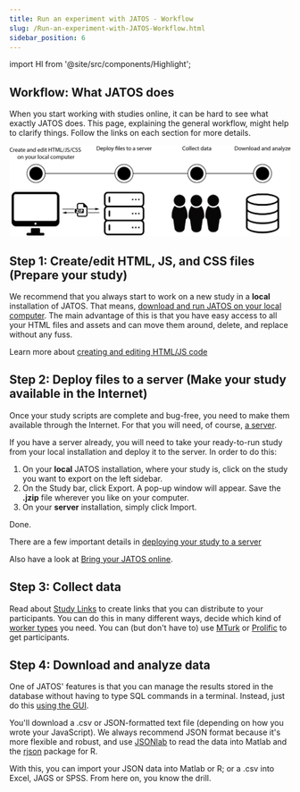 ```yaml
---
title: Run an experiment with JATOS - Workflow
slug: /Run-an-experiment-with-JATOS-Workflow.html
sidebar_position: 6
---
```

import Hl from '@site/src/components/Highlight';

## Workflow: What JATOS does

When you start working with studies online, it can be hard to see what exactly JATOS does. This page, explaining the general workflow, might help to clarify things. Follow the links on each section for more details.

![general workflow](/img/generalWorkflow.png)

## Step 1: Create/edit HTML, JS, and CSS files (Prepare your study) 

We recommend that you always start to work on a new study in a **local** installation of JATOS. That means, [download and run JATOS on your local computer](Installation.html#easy-installation-on-your-local-computer). 
The main advantage of this is that you have easy access to all your HTML files and assets and can move them around, delete, and replace without any fuss. 

Learn more about [creating and editing HTML/JS code](Create-a-new-study.html)

## Step 2: Deploy files to a server (Make your study available in the Internet)

Once your study scripts are complete and bug-free, you need to make them available through the Internet. For that you will need, of course, [a server](Bring-your-JATOS-online.html).

If you have a server already, you will need to take your ready-to-run study from your local installation and deploy it to the server. In order to do this:
1. On your **local** JATOS installation, where your study is, click on the study you want to export on the left sidebar. 
1. On the <Hl>Study bar</Hl>, click <Hl>Export</Hl>. A pop-up window will appear. Save the **.jzip** file wherever you like on your computer.  
1. On your **server** installation, simply click <Hl>Import</Hl>. 

Done. 

There are a few important details in [deploying your study to a server](Deploy-to-a-server-installation.html)

Also have a look at [Bring your JATOS online](Bring-your-JATOS-online.html).

## Step 3: Collect data
Read about [<Hl>Study Links</Hl>](Run-your-Study-with-Study-Links.html) to create links that you can distribute to your participants. You can do this in many different ways, decide which kind of [worker types](Worker-Types.html) you need. You can (but don't have to) use [MTurk](Connect-to-Mechanical-Turk.html) or [Prolific](Use-Prolific.html) to get participants.

## Step 4: Download and analyze data
One of JATOS' features is that you can manage the results stored in the database without having to type SQL commands in a terminal. Instead, just do this [using the GUI](Manage-Results.html).

You'll download a .csv or JSON-formatted text file (depending on how you wrote your JavaScript). We always recommend JSON format because it's more flexible and robust, and use [JSONlab](https://de.mathworks.com/matlabcentral/fileexchange/33381-jsonlab-a-toolbox-to-encode-decode-json-files) to read the data into Matlab and the [rjson](https://cran.r-project.org/web/packages/rjson/index.html) package for R.

With this, you can import your JSON data into Matlab or R; or a .csv into Excel, JAGS or SPSS. From here on, you know the drill. 

